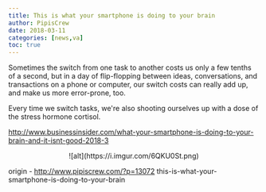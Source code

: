 ```yaml
---
title: This is what your smartphone is doing to your brain
author: PipisCrew
date: 2018-03-11
categories: [news,va]
toc: true
---
```


Sometimes the switch from one task to another costs us only a few tenths of a second, but in a day of flip-flopping between ideas, conversations, and transactions on a phone or computer, our switch costs can really add up, and make us more error-prone, too.

Every time we switch tasks, we're also shooting ourselves up with a dose of the stress hormone cortisol.

http://www.businessinsider.com/what-your-smartphone-is-doing-to-your-brain-and-it-isnt-good-2018-3

<center>![alt](https://i.imgur.com/6QKU0St.png)</center>

origin - http://www.pipiscrew.com/?p=13072 this-is-what-your-smartphone-is-doing-to-your-brain